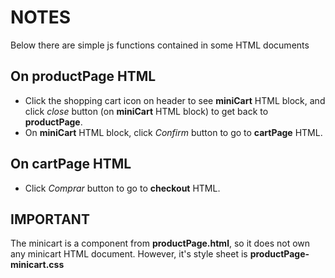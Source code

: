 # NOTES
Below there are simple js functions contained in some HTML documents

## On **productPage** HTML
- Click the shopping cart icon on header to see **miniCart** HTML block, and click *close* button (on **miniCart** HTML block) to get back to **productPage**.
- On **miniCart** HTML block, click *Confirm* button to go to **cartPage** HTML.

## On **cartPage** HTML
- Click *Comprar* button to go to **checkout** HTML.

## IMPORTANT
The minicart is a component from **productPage.html**, so it does not own any minicart HTML document. However, it's style sheet is **productPage-minicart.css**
